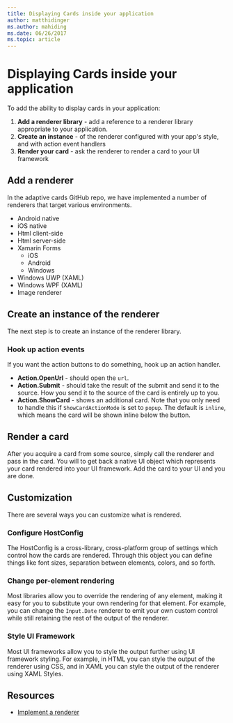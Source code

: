 ```yaml
---
title: Displaying Cards inside your application
author: matthidinger
ms.author: mahiding
ms.date: 06/26/2017
ms.topic: article
---
```


# Displaying Cards inside your application
To add the ability to display cards in your application:

1. **Add a renderer library** - add a reference to a renderer library appropriate to your application.
2. **Create an instance** - of the renderer configured with your app's style, and with action event handlers
3. **Render your card** - ask the renderer to render a card to your UI framework

## Add a renderer
In the adaptive cards GitHub repo, we have implemented a number of renderers that target various environments.

* Android native
* iOS native
* Html client-side
* Html server-side
* Xamarin Forms
  * iOS
  * Android
  * Windows
* Windows UWP (XAML)
* Windows WPF (XAML)
* Image renderer


## Create an instance of the renderer
The next step is to create an instance of the renderer library. 

### Hook up action events
If you want the action buttons to do something, hook up an action handler.

* **Action.OpenUrl** - should open the `url`.  
* **Action.Submit** - should take the result of the submit and send it to the source. How you send it to the source of the card is entirely up to you.
* **Action.ShowCard** - shows an additional card. Note that you only need to handle this if `ShowCardActionMode` is set to `popup`. The default is `inline`, which means the card will be shown inline below the button.

## Render a card
After you acquire a card from some source, simply call the renderer and pass in the card. You will to get back a native UI object which
represents your card rendered into your UI framework.  Add the card to your UI and you are done.

## Customization
There are several ways you can customize what is rendered. 

### Configure HostConfig
The HostConfig is a cross-library, cross-platform group of settings which control how the cards are rendered.  Through this 
object you can define things like font sizes, separation between elements, colors, and so forth. 

### Change per-element rendering
Most libraries allow you to override the rendering of any element, making it easy for you to substitute your own rendering
for that element.  For example, you can change the `Input.Date` renderer to emit your own custom control while still retaining
the rest of the output of the renderer.

### Style UI Framework
Most UI frameworks allow you to style the output further using UI framework styling.  For example, in HTML you can style
the output of the renderer using CSS, and in XAML you can style the output of the renderer using XAML Styles.

## Resources
* [Implement a renderer](ImplementingRenderer.md) 




